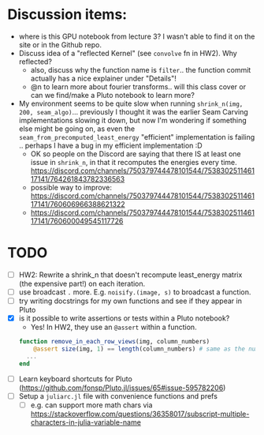 # Discussion items:
- where is this GPU notebook from lecture 3? I wasn't able to find it on the site or in the Github repo.
- Discuss idea of a "reflected Kernel" (see `convolve` fn in HW2). Why reflected?
  - also, discuss why the function name is `filter`.. the function commit actually has a nice explainer under "Details"!
  - @n to learn more about fourier transforms.. will this class cover or can we find/make a Pluto notebook to learn more?
- My environment seems to be quite slow when running `shrink_n(img, 200, seam_algo)`... previously I thought it was the earlier Seam Carving implementations slowing it down, but now I'm wondering if something else might be going on, as even the `seam_from_precomputed_least_energy` "efficient" implementation is failing .. perhaps I have a bug in my efficient implementation :D
  - OK so people on the Discord are saying that there IS at least one issue in `shrink_n`, in that it recomputes the energies every time. https://discord.com/channels/750379744478101544/753830251146117141/764261843782336563
  - possible way to improve: https://discord.com/channels/750379744478101544/753830251146117141/760606966388621322
  - https://discord.com/channels/750379744478101544/753830251146117141/760600049545117726
# TODO

- [ ] HW2: Rewrite a shrink_n that doesn't recompute least_energy matrix (the expensive part!) on each iteration.
- [ ] use broadcast `.` more. E.g. `noisify.(image, s)` to broadcast a function.
- [ ] try writing docstrings for my own functions and see if they appear in Pluto
- [x] is it possible to write assertions or tests within a Pluto notebook?
  - Yes! In HW2, they use an `@assert` within a function.
  ```julia
  function remove_in_each_row_views(img, column_numbers)
	  @assert size(img, 1) == length(column_numbers) # same as the number of rows
    ...
  end
  ```
- [ ] Learn keyboard shortcuts for Pluto (https://github.com/fonsp/Pluto.jl/issues/65#issue-595782206)
- [ ] Setup a `juliarc.jl` file with convenience functions and prefs
  - [ ] e.g. can support more math chars via https://stackoverflow.com/questions/36358017/subscript-multiple-characters-in-julia-variable-name
